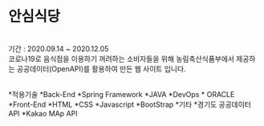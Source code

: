 # 안심식당
<br>
기간 : 2020.09.14 ~ 2020.12.05
<br>
코로나19로 음식점을 이용하기 꺼려하는 소비자들을 위해 농림축산식품부에서 제공하는 공공데이터(OpenAPI)를 활용하여 만든 웹 사이트 입니다.
<br><br>

*적용기술
  *Back-End 
    *Spring Framework
    *JAVA
  *DevOps
    * ORACLE
  *Front-End
    *HTML
    *CSS
    *Javascript
    *BootStrap
  *기타
    *경기도 공공데이터 API
    *Kakao MAp API 
    
